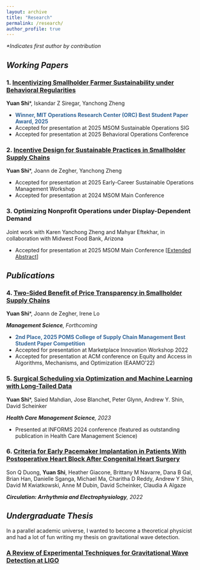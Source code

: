 ```yaml
---
layout: archive
title: "Research"
permalink: /research/
author_profile: true
---
```


_*Indicates first author by contribution_
## _Working Papers_
  
### 1. [Incentivizing Smallholder Farmer Sustainability under Behavioral Regularities](https://papers.ssrn.com/sol3/papers.cfm?abstract_id=5384620)
**Yuan Shi***, Iskandar Z Siregar, Yanchong Zheng
* **<span style="color: #336699;">Winner, MIT Operations Research Center (ORC) Best Student Paper Award, 2025</span>**
* Accepted for presentation at 2025 MSOM Sustainable Operations SIG
* Accepted for presentation at 2025 Behavioral Operations Conference

### 2. [Incentive Design for Sustainable Practices in Smallholder Supply Chains](https://papers.ssrn.com/sol3/papers.cfm?abstract_id=5039053) 
**Yuan Shi***, Joann de Zegher, Yanchong Zheng
* Accepted for presentation at 2025 Early-Career Sustainable Operations Management Workshop
* Accepted for presentation at 2024 MSOM Main Conference

### 3. Optimizing Nonprofit Operations under Display-Dependent Demand
Joint work with Karen Yanchong Zheng and Mahyar Eftekhar, in collaboration with Midwest Food Bank, Arizona
* Accepted for presentation at 2025 MSOM Main Conference \[[Extended Abstract](/files/foodbank_MSOM_extended_abstract.pdf)\]



## _Publications_

### 4. [Two-Sided Benefit of Price Transparency in Smallholder Supply Chains](https://papers.ssrn.com/sol3/papers.cfm?abstract_id=4052928)
**Yuan Shi***, Joann de Zegher, Irene Lo

_**Management Science**, Forthcoming_

* **<span style="color: #336699;">2nd Place, 2025 POMS College of Supply Chain Management Best Student Paper Competition</span>**
* Accepted for presentation at Marketplace Innovation Workshop 2022
* Accepted for presentation at ACM conference on Equity and Access in Algorithms, Mechanisms, and Optimization (EAAMO'22) 
  
### 5. [Surgical Scheduling via Optimization and Machine Learning with Long-Tailed Data](https://arxiv.org/abs/2202.06383)
**Yuan Shi***, Saied Mahdian, Jose Blanchet, Peter Glynn, Andrew Y. Shin, David Scheinker

_**Health Care Management Science**, 2023_

* Presented at INFORMS 2024 conference (featured as outstanding publication in Health Care Management Science)

### 6. [Criteria for Early Pacemaker Implantation in Patients With Postoperative Heart Block After Congenital Heart Surgery](https://www.ahajournals.org/doi/full/10.1161/CIRCEP.122.011145)
Son Q Duong, **Yuan Shi**, Heather Giacone, Brittany M Navarre, Dana B Gal, Brian Han, Danielle Sganga, Michael Ma, Charitha D Reddy, Andrew Y Shin, David M Kwiatkowski, Anne M Dubin, David Scheinker, Claudia A Algaze

_**Circulation: Arrhythmia and Electrophysiology**, 2022_


## _Undergraduate Thesis_
In a parallel academic universe, I wanted to become a theoretical physicist and had a lot of fun writing my thesis on gravitational wave detection.
### [A Review of Experimental Techniques for Gravitational Wave Detection at LIGO](/files/Gravitational_Wave_Detection_with_LIGO.pdf)



